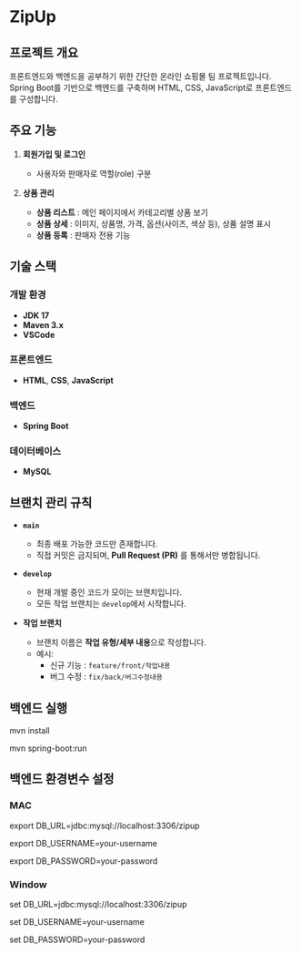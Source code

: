 # ZipUp

## 프로젝트 개요

프론트엔드와 백엔드을 공부하기 위한 간단한 온라인 쇼핑몰 팀 프로젝트입니다.  
Spring Boot를 기반으로 백엔드를 구축하며 HTML, CSS, JavaScript로 프론트엔드를 구성합니다.

## 주요 기능

1. **회원가입 및 로그인**

   - 사용자와 판매자로 역할(role) 구분

2. **상품 관리**
   - **상품 리스트** : 메인 페이지에서 카테고리별 상품 보기
   - **상품 상세** : 이미지, 상품명, 가격, 옵션(사이즈, 색상 등), 상품 설명 표시
   - **상품 등록** : 판매자 전용 기능

## 기술 스택


### **개발 환경**  
- **JDK 17**  
- **Maven 3.x**  
- **VSCode**

### 프론트엔드

- **HTML**, **CSS**, **JavaScript**

### 백엔드

- **Spring Boot**

### 데이터베이스

- **MySQL**

## 브랜치 관리 규칙

- **`main`**

  - 최종 배포 가능한 코드만 존재합니다.
  - 직접 커밋은 금지되며, **Pull Request (PR)** 를 통해서만 병합됩니다.

- **`develop`**

  - 현재 개발 중인 코드가 모이는 브랜치입니다.
  - 모든 작업 브랜치는 `develop`에서 시작합니다.

- **작업 브랜치**
  - 브랜치 이름은 **작업 유형/세부 내용**으로 작성합니다.
  - 예시:
    - 신규 기능 : `feature/front/작업내용`
    - 버그 수정 : `fix/back/버그수정내용`


 ## 백엔드 실행

 mvn install
 
 mvn spring-boot:run

## **백엔드 환경변수 설정**

### MAC
export DB_URL=jdbc:mysql://localhost:3306/zipup

export DB_USERNAME=your-username

export DB_PASSWORD=your-password

### Window
set DB_URL=jdbc:mysql://localhost:3306/zipup

set DB_USERNAME=your-username

set DB_PASSWORD=your-password



